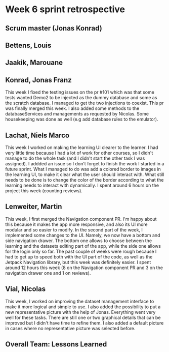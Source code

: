 # Week 6 sprint retrospective

## Scrum master (Jonas Konrad)

## Bettens, Louis

## Jaakik, Marouane

## Konrad, Jonas Franz
This week I fixed the testing issues on the pr #101 which was that some tests wanted Demo2 to be injected as the dummy database and some as the scratch database. I managed to get the two injections to coexist. This pr was finally merged this week. I also added some methods to the databaseServices and managements as requested by Nicolas. Some housekeeping was done as well (e.g add database rules to the emulator).

## Lachat, Niels Marco
This week I worked on making the learning UI clearer to the learner. I had very little time because I had a lot of work for other courses, so I didn't manage to do the whole task (and I didn't start the other task I was assigned). I addded an issue so I don't forget to finish the work I started in a future sprint. What I managed to do was add a colored border to images in the learning UI, to make it clear what the user should interact with. What still needs to be done is to change the color of the border according to what the learning needs to interact with dynamically. I spent around 6 hours on the project this week (counting reviews). 

## Lenweiter, Martin
This week, I first merged the Navigation component PR. I'm happy about this because it makes the app more responsive, and also its UI more modular and so easier to modify. In the second part of the week, I implemented some changes to the UI. Namely, we now have a bottom and side navigation drawer. The bottom one allows to choose between the learning and the datasets editing part of the app, while the side one allows for the login only so far. The past couple of weeks were rough because I had to get up to speed both with the UI part of the code, as well as the Jetpack Navigation library, but this week was definitely easier. I spent around 12 hours this week (8 on the Navigation component PR and 3 on the navigation drawer one and 1 on reviews).

## Vial, Nicolas
This week, I worked on improving the dataset management interface to make it more logical and simple to use. I also added the possibility to put a new representative picture with the help of Jonas. Everything went very well for these tasks. There are still one or two graphical details that can be improved but I didn't have time to refine them. I also added a default picture in cases where no representative picture was selected before.
## Overall Team: Lessons Learned
